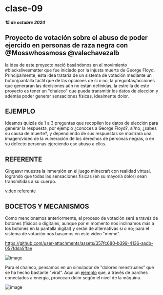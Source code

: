 # clase-09

##### 15 de octubre 2024

## Proyecto de votación sobre el abuso de poder ejercido en personas de raza negra con @Mosswhossmoss @valechavezalb

la idea de este proyecto nació basándonos en el movimiento #blackslivesmatter que fue iniciado por la injusta muerte de George Floyd. Principalmente, esta idea trataría de un sistema de votación mediante un botón/pantalla táctil que de las opciones de sí o no, la preguntas/acciones que generaran las decisiones aún no están definidas, la estrella de este proyecto es tener un "chaleco" que pueda transmitir los datos de elección y además poder generar sensaciones físicas, idealmente dolor.

## EJEMPLO

Ideamos quizás de 1 a 3 preguntas que recopilen los datos de elección para generar la respuesta, por ejemplo ¿conoces a George Floyd?, sí/no, ¿sabes su causa de muerte?, y dependiendo de  sus respuestas se mostrara una imagen/video de la vulneración de los derechos de personas negras, o en su defecto personas ejerciendo ese abuso a ellos.

## REFERENTE

Gingasvr muestra la inmersión en el juego minecraft con realidad virtual, logrando que todas las sensaciones físicas (en su mayoría dolor) sean transmitidas a su cuerpo.

[video referente](https://www.instagram.com/reel/DAfBsDUsmot/?utm_source=ig_web_copy_link)

## BOCETOS Y MECANISMOS

Como mencionamos anteriormente, el proceso de votación será a través de botones (físicos o digitales, aunque por el momento nos inclinamos más a los botones en la pantalla digital) y serán de alternativas si o no; para el sistema de votación nos basamos en este video "meme".

https://github.com/user-attachments/assets/357fc680-b399-4136-aadb-057fdda5ffae

![image](https://github.com/user-attachments/assets/ec8eb9dd-8cb8-41f9-be30-e4c3ad2e8a3b)


Para el chaleco, pensamos en un simulador de "dolores menstruales" que se ha hecho bastante "viral". Aquí un [ejemplo](https://youtu.be/noxclfeoxtM?si=08v8BhXhYdbF32gS&t=93) que, a través de parches conectados a energía, provocan dolor según el nivel de la máquina.

![image](https://github.com/user-attachments/assets/fc00d5d4-097c-49c3-b2fc-a27b620a6e51)




